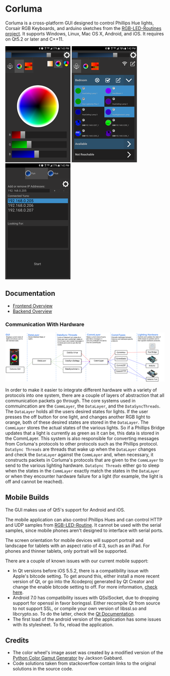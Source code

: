 # Corluma

Corluma is a cross-platform GUI designed to control Phillips Hue lights, Corsair RGB Keyboards, and arduino sketches from the [RGB-LED-Routines project](https://github.com/timsee/RGB-LED-Routines). It supports Windows, Linux, Mac OS X, Android, and iOS. It requires on Qt5.2 or later and C++11.

![Color Page](docs/resources/colorPagePreview.png "Color Page") ![Connection Page](docs/resources/connectionPagePreview.png  "Connection Page") ![Discovery Page](docs/resources/discoveryPagePreview.png  "Discovery Page")

## <a name="documentation">Documentation</a>

*  [Frontend Overview](https://timsee.github.io/Corluma/html/front_overview.html)
*  [Backend Overview](https://timsee.github.io/Corluma/html/backend_overview.html)

### <a name="hardware-comm">Communication With Hardware</a>

![Hardware Communication](docs/resources/CorlumaMessagingProtocol.png "Hardware Communication")

In order to make it easier to integrate different hardware with a variety of protocols into one system, there are a couple of layers of abstraction that all communication packets go through. The core systems used in commuincation are the `CommLayer`, the `DataLayer`, and the `DataSyncThreads`. The `DataLayer` holds all the users desired states for lights. If the user presses the off button for one light, and changes another RGB light to orange, both of these desired states are stored in the `DataLayer`. The `CommLayer` stores the actual states of the various lights. So if a Phillips Bridge updates that a light is currently as green as it can be, this data is stored in the CommLayer. This system is also responsible for converting messages from Corluma's protocols to other protocols such as the Phillips protocol. `DataSync Threads` are threads that wake up when the `DataLayer` changes and check the `DataLayer` against the `CommLayer` and, when necessary, it constructs packets in Corluma's protocols that are given to the `CommLayer` to send to the various lighting hardware. `DataSync Threads` either go to sleep when the states in the `CommLayer` exactly match the states in the `DataLayer` or when they encounter hardware failure for a light (for example, the light is off and cannot be reached). 

## <a name="mobile-support">Mobile Builds</a>

The GUI makes use of Qt5's support for Android and iOS.

The mobile application can also control Phillips Hues and can control HTTP and UDP samples from [RGB-LED-Routine](https://github.com/timsee/Corluma). It cannot be used with the serial samples, since mobile phones aren't designed to interface
with serial ports. 

The screen orientation for mobile devices will support portrait and landscape for tablets with an aspect 
ratio of 4:3, such as an iPad. For phones and thinner tablets, only portrait will be supported.

There are a couple of known issues with our current mobile support:

* In Qt versions before iOS 5.5.2, there is a compatibility issue with Apple's bitcode setting. 
To get around this, either install a more recent version of Qt, or go into the Xcodeproj generated by 
Qt Creator and change the enable bitcode setting to off. For more information, [check here](http://lists.qt-project.org/pipermail/interest/2015-October/019393.html). 
* Android 7.0 has compatibility issues with QSslSocket, due to dropping support for openssl in favor boringssl. Either recompile Qt from source to not support SSL, or compile your own version of libssl.so and libcrypto.so. To do the latter, check the [Qt Documentation](http://doc.qt.io/qt-5/opensslsupport.html).
* The first load of the android version of the application has some issues with its stylesheet. To fix, reload the application. 

## <a name="credits">Credits</a>

* The color wheel's image asset was created by a modified version of the [Python Color Gamut Generator](https://github.com/jacksongabbard/Python-Color-Gamut-Generator) by Jackson Gabbard.
* Code solutions taken from stackoverflow contain links to the original solutions in the source code. 


